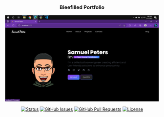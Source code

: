 <h3 align="center">Bieefilled Portfolio</h3>
<p align="center">
  <a href="" rel="noopener">
 <img src="./src/assets/Screenshot.png" alt="Bieefilled Screenshot"></a>
</p>



<div align="center">

[![Status](https://img.shields.io/badge/status-active-success.svg)]() [![GitHub Issues](https://img.shields.io/github/issues/petsamuel/Bieefilled.svg)](https://github.com/petsamuel/Bieefilled/issues) [![GitHub Pull Requests](https://img.shields.io/github/issues-pr/petsamuel/Bieefilled.svg)](https://github.com/petsamuel/Bieefilled/pulls) [![License](https://img.shields.io/badge/license-MIT-blue.svg)](/LICENSE)

</div>


